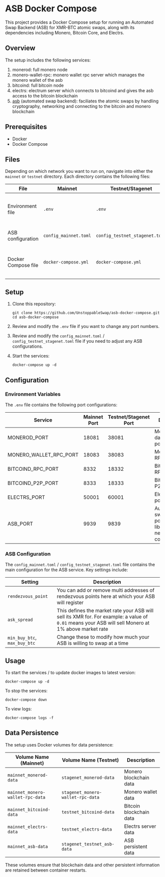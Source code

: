 # ASB Docker Compose

This project provides a Docker Compose setup for running an Automated Swap Backend (ASB) for XMR-BTC atomic swaps, along with its dependencies including Monero, Bitcoin Core, and Electrs.

## Overview

The setup includes the following services:

1. monerod: full monero node
2. monero-wallet-rpc: monero wallet rpc server which manages the monero wallet of the asb
3. bitcoind: full bitcoin node
4. electrs: electrum server which connects to bitcoind and gives the asb access to the bitcoin blockchain
5. [asb](https://github.com/comit-network/xmr-btc-swap/) (automated swap backend): faciliates the atomic swaps by handling cryptography, networking and connecting to the bitcoin and monero blockchain

## Prerequisites

- Docker
- Docker Compose

## Files

Depending on which network you want to run on, navigate into either the `mainnet` or `testnet` directory. Each directory contains the following files:

| File | Mainnet | Testnet/Stagenet | Description |
|------|---------|------------------|-------------|
| Environment file | `.env` | `.env` | Contains environment variables for port configurations |
| ASB configuration | `config_mainnet.toml` | `config_testnet_stagenet.toml` | Configuration file for the ASB service |
| Docker Compose file | `docker-compose.yml` | `docker-compose.yml` | Defines the multi-container Docker application |

## Setup

1. Clone this repository:
   ```
   git clone https://github.com/UnstoppableSwap/asb-docker-compose.git
   cd asb-docker-compose
   ```

2. Review and modify the `.env` file if you want to change any port numbers.

3. Review and modify the `config_mainnet.toml` / `config_testnet_stagenet.toml` file if you need to adjust any ASB configurations.

4. Start the services:
   ```
   docker-compose up -d
   ```

## Configuration

### Environment Variables

The `.env` file contains the following port configurations:

| Service | Mainnet Port | Testnet/Stagenet Port | Description |
|---------|--------------|------------------------|-------------|
| MONEROD_PORT | 18081 | 38081 | Monero daemon RPC port |
| MONERO_WALLET_RPC_PORT | 18083 | 38083 | Monero wallet RPC port |
| BITCOIND_RPC_PORT | 8332 | 18332 | Bitcoin Core RPC port |
| BITCOIND_P2P_PORT | 8333 | 18333 | Bitcoin Core P2P port |
| ELECTRS_PORT | 50001 | 60001 | Electrs RPC port |
| ASB_PORT | 9939 | 9839 | Automated swap backend port used by libp2p for network communication |

### ASB Configuration

The `config_mainnet.toml` / `config_testnet_stagenet.toml` file contains the main configuration for the ASB service. Key settings include:

| Setting | Description |
|---------|-------------|
| `rendezvous_point` | You can add or remove multi addresses of rendezvous points here at which your ASB will register |
| `ask_spread` | This defines the market rate your ASB will sell its XMR for. For example: a value of `0.01` means your ASB will sell Monero at 1% above market rate |
| `min_buy_btc`, `max_buy_btc` | Change these to modify how much your ASB is willing to swap at a time |

## Usage

To start the services / to update docker images to latest version:
```
docker-compose up -d
```

To stop the services:
```
docker-compose down
```

To view logs:
```
docker-compose logs -f
```

## Data Persistence
The setup uses Docker volumes for data persistence:

| Volume Name (Mainnet) | Volume Name (Testnet) | Description |
|-------------|-------------|-------------|
| `mainnet_monerod-data` | `stagenet_monerod-data` | Monero blockchain data |
| `mainnet_monero-wallet-rpc-data` | `stagenet_monero-wallet-rpc-data` | Monero wallet data |
| `mainnet_bitcoind-data` | `testnet_bitcoind-data` | Bitcoin blockchain data |
| `mainnet_electrs-data` | `testnet_electrs-data` | Electrs server data |
| `mainnet_asb-data` | `stagenet_testnet_asb-data` | ASB persistent data |


These volumes ensure that blockchain data and other persistent information are retained between container restarts.
